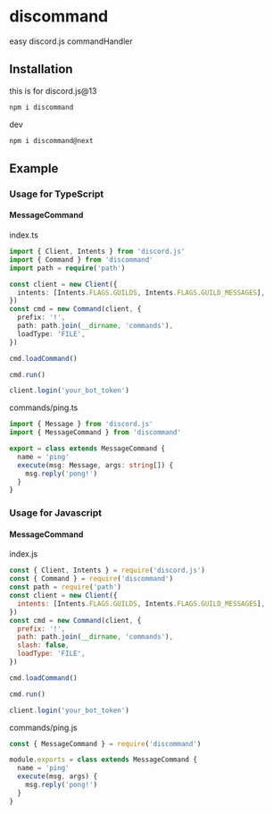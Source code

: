 # discommand

easy discord.js commandHandler

## Installation

this is for discord.js@13

```sh
npm i discommand
```

dev

```sh
npm i discommand@next
```

## Example

### Usage for TypeScript

#### MessageCommand

index.ts

```ts
import { Client, Intents } from 'discord.js'
import { Command } from 'discommand'
import path = require('path')

const client = new Client({
  intents: [Intents.FLAGS.GUILDS, Intents.FLAGS.GUILD_MESSAGES],
})
const cmd = new Command(client, {
  prefix: '!',
  path: path.join(__dirname, 'commands'),
  loadType: 'FILE',
})

cmd.loadCommand()

cmd.run()

client.login('your_bot_token')
```

commands/ping.ts

```ts
import { Message } from 'discord.js'
import { MessageCommand } from 'discommand'

export = class extends MessageCommand {
  name = 'ping'
  execute(msg: Message, args: string[]) {
    msg.reply('pong!')
  }
}
```

### Usage for Javascript

#### MessageCommand

index.js

```js
const { Client, Intents } = require('discord.js')
const { Command } = require('discommand')
const path = require('path')
const client = new Client({
  intents: [Intents.FLAGS.GUILDS, Intents.FLAGS.GUILD_MESSAGES],
})
const cmd = new Command(client, {
  prefix: '!',
  path: path.join(__dirname, 'commands'),
  slash: false,
  loadType: 'FILE',
})

cmd.loadCommand()

cmd.run()

client.login('your_bot_token')
```

commands/ping.js

```js
const { MessageCommand } = require('discommand')

module.exports = class extends MessageCommand {
  name = 'ping'
  execute(msg, args) {
    msg.reply('pong!')
  }
}
```
